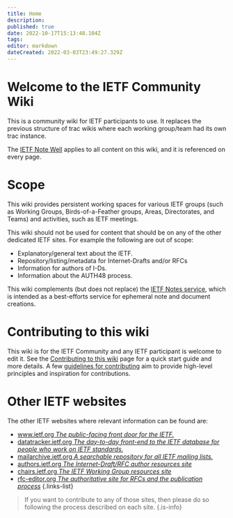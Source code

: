 ```yaml
---
title: Home
description: 
published: true
date: 2022-10-17T15:13:48.104Z
tags: 
editor: markdown
dateCreated: 2022-03-03T23:49:27.329Z
---
```


# Welcome to the IETF Community Wiki
This is a community wiki for IETF participants to use.  It replaces the previous structure of trac wikis where each working group/team had its own trac instance.  

The [IETF Note Well](https://www.ietf.org/about/note-well/) applies to all content on this wiki, and it is referenced on every page.

# Scope

This wiki provides persistent working spaces for various IETF groups (such as Working Groups, Birds-of-a-Feather groups, Areas, Directorates, and Teams) and activities, such as IETF meetings.

This wiki should not be used for content that should be on any of the other dedicated IETF sites.  For example the following are out of scope:
* Explanatory/general text about the IETF.
* Repository/listing/metadata for Internet-Drafts and/or RFCs
* Information for authors of I-Ds.
* Information about the AUTH48 process.

This wiki complements (but does not replace) the [IETF Notes service](https://notes.ietf.org), which is intended as a best-efforts service for ephemeral note and document creations.

# Contributing to this wiki
This wiki is for the IETF Community and any IETF participant is welcome to edit it. See the [Contributing to this wiki](/contributing) page for a quick start guide and more details. A few [guidelines for contributing](/guidelines) aim to provide high-level principles and inspiration for contributions.

# Other IETF websites
The other IETF websites where relevant information can be found are:
- [www.ietf.org *The public-facing front door for the IETF.*](https://www.ietf.org)
- [datatracker.ietf.org *The day-to-day front-end to the IETF database for people who work on IETF standards.*](https://datatracker.ietf.org)
- [mailarchive.ietf.org *A searchable repository for all IETF mailing lists.*](https://mailarchive.ietf.org)
- [authors.ietf.org *The Internet-Draft/RFC author resources site*](https://authors.ietf.org)
- [chairs.ietf.org *The IETF Working Group resources site*](https://chairs.ietf.org)
- [rfc-editor.org *The authoritative site for RFCs and the publication process*](https://rfc-editor.org)
{.links-list}

> If you want to contribute to any of those sites, then please do so following the process described on each site.
{.is-info}
